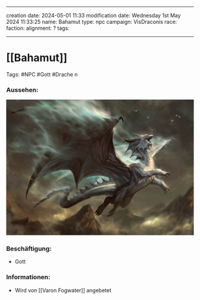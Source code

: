 
---
creation date: 2024-05-01 11:33 
modification date: Wednesday 1st May 2024 11:33:25 
name: Bahamut
type: npc 
campaign: VisDraconis
race: 
faction:
alignment: ?
tags:

--- 

# [[Bahamut]]

Tags: #NPC #Gott #Drache n

### Aussehen:
![Bahamut](../assets/images/NPCs/Bahamut.png ", full body shot, realistic, concept art, dark fantasy")

### Beschäftigung:
- Gott

### Informationen:
- Wird von [[Varon Fogwater]] angebetet
